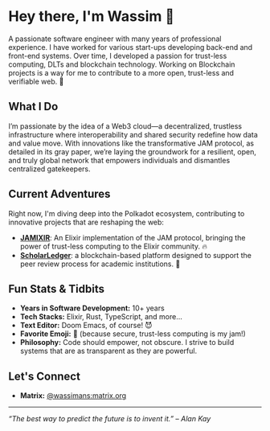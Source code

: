 # Hey there, I'm Wassim 👋

A passionate software engineer with many years of professional experience. I have worked for various start-ups developing back-end and front-end systems. Over time, I developed a passion for trust-less computing, DLTs and blockchain technology. Working on Blockchain projects is a way for me to contribute to a more open, trust-less and verifiable web. 🚀

## What I Do

I’m passionate by the idea of a Web3 cloud—a decentralized, trustless infrastructure where interoperability and shared security redefine how data and value move. With innovations like the transformative JAM protocol, as detailed in its gray paper, we’re laying the groundwork for a resilient, open, and truly global network that empowers individuals and dismantles centralized gatekeepers.

## Current Adventures

Right now, I'm diving deep into the Polkadot ecosystem, contributing to innovative projects that are reshaping the web:

- **[JAMIXIR](https://github.com/jamixir)**: An Elixir implementation of the JAM protocol, bringing the power of trust-less computing to the Elixir community. 🔥
- **[ScholarLedger](https://github.com/ScholarLedger)**: a blockchain-based platform designed to support the peer review process for academic institutions. 🏫

## Fun Stats & Tidbits

- **Years in Software Development:** 10+ years  
- **Tech Stacks:** Elixir, Rust, TypeScript, and more...
- **Text Editor:** Doom Emacs, of course! 😈
- **Favorite Emoji:** 🔐 (because secure, trust-less computing is my jam!)  
- **Philosophy:** Code should empower, not obscure. I strive to build systems that are as transparent as they are powerful.

## Let's Connect

- **Matrix:** [@wassimans:matrix.org](https://matrix.to/#/@wassimans:matrix.org)

---

*“The best way to predict the future is to invent it.” – Alan Kay*
